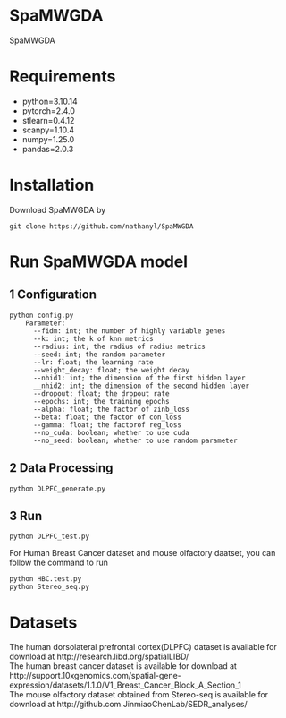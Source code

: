 # SpaMWGDA
SpaMWGDA
# Requirements
<ul>
  <li>python=3.10.14</li>
  <li>pytorch=2.4.0</li>
  <li>stlearn=0.4.12</li>
  <li>scanpy=1.10.4</li>
  <li>numpy=1.25.0</li>
  <li>pandas=2.0.3</li>
</ul>

# Installation
Download SpaMWGDA by


    git clone https://github.com/nathanyl/SpaMWGDA

# Run SpaMWGDA model

## 1 Configuration
    python config.py
        Parameter:
          --fidm: int; the number of highly variable genes
          --k: int; the k of knn metrics
          --radius: int; the radius of radius metrics
          --seed: int; the random parameter
          --lr: float; the learning rate
          --weight_decay: float; the weight decay
          --nhid1: int; the dimension of the first hidden layer
          __nhid2: int; the dimension of the second hidden layer
          --dropout: float; the dropout rate
          --epochs: int; the training epochs
          --alpha: float; the factor of zinb_loss
          --beta: float; the factor of con_loss
          --gamma: float; the factorof reg_loss
          --no_cuda: boolean; whether to use cuda
          --no_seed: boolean; whether to use random parameter
## 2 Data Processing
    python DLPFC_generate.py
## 3 Run
    python DLPFC_test.py
For Human Breast Cancer dataset and mouse olfactory daatset, you can follow the command to run
    
    
    python HBC.test.py 
    python Stereo_seq.py

# Datasets
<div>The human dorsolateral prefrontal cortex(DLPFC) dataset is available for download at http://research.libd.org/spatialLIBD/</div>
<div>The human breast cancer dataset is available for download at http://support.10xgenomics.com/spatial-gene-expression/datasets/1.1.0/V1_Breast_Cancer_Block_A_Section_1</div>
<div>The mouse olfactory dataset obtained from Stereo-seq is available for download at http://github.com.JinmiaoChenLab/SEDR_analyses/</br>

